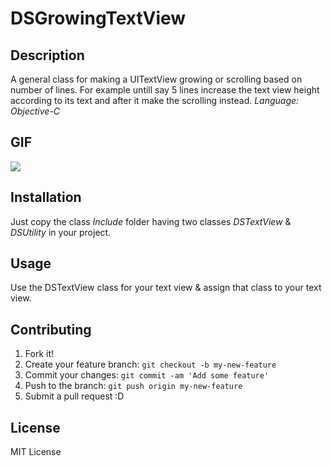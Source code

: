# DSGrowingTextView

## Description
A general class for making a UITextView growing or scrolling based on number of lines. For example untill say 5 lines increase the text view height according to its text and after it make the scrolling instead.
*Language: Objective-C*

## GIF
<img src="http://i.giphy.com/cE0TKfFaStQ0U.gif">



## Installation

Just copy the class _Include_ folder having two classes *DSTextView* & *DSUtility* in your project.

## Usage

Use the DSTextView class for your text view & assign that class to your text view.

## Contributing

1. Fork it!
2. Create your feature branch: `git checkout -b my-new-feature`
3. Commit your changes: `git commit -am 'Add some feature'`
4. Push to the branch: `git push origin my-new-feature`
5. Submit a pull request :D

## License

MIT License 

